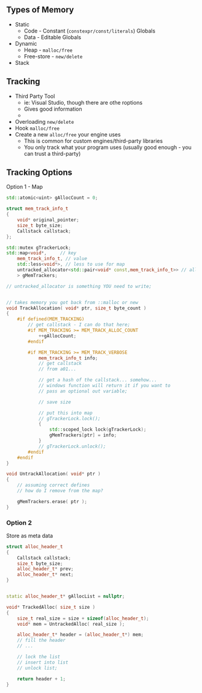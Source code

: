 ## Types of Memory

- Static
  - Code - Constant (`constexpr/const/literals`) Globals
  - Data - Editable Globals
- Dynamic
  - Heap - `malloc/free`
  - Free-store - `new/delete`
- Stack

## Tracking

- Third Party Tool 
  - ie: Visual Studio, though there are othe roptions
  - Gives good information
  -
- Overloading `new/delete`
- Hook `malloc/free`
- Create a new `alloc/free` your engine uses
  - This is common for custom engines/third-party libraries
  - You only track what your program uses (usually good enough - you can trust a third-party)


## Tracking Options

Option 1 - Map

```cpp
std::atomic<uint> gAllocCount = 0; 

struct mem_track_info_t 
{
	void* original_pointer; 
	size_t byte_size; 
	Callstack callstack; 
}; 

std::mutex gTrackerLock; 
std::map<void*,		// key
	mem_track_info_t, // value
	std::less<void*>, // less to use for map
	untracked_allocator<std::pair<void* const,mem_track_info_t>> // allocator  
	> gMemTrackers; 

// untracked_allocator is something YOU need to write; 


// takes memory you got back from ::malloc or new
void TrackAllocation( void* ptr, size_t byte_count )
{
	#if defined(MEM_TRACKING)
		// get callstack - I can do that here; 
		#if MEM_TRACKING >= MEM_TRACK_ALLOC_COUNT
			++gAllocCount; 
		#endif

		#if MEM_TRACKING >= MEM_TRACK_VERBOSE
			mem_track_info_t info; 
			// get callstack
			// from a01...

			// get a hash of the callstack... somehow...
			// windows function will return it if you want to 
			// pass an optional out variable; 

			// save size

			// put this into map
			// gTrackerLock.lock(); 
			{
				std::scoped_lock lock(gTrackerLock); 
				gMemTrackers[ptr] = info; 
			}
			// gTrackerLock.unlock(); 
		#endif
	#endif
} 

void UntrackAllocation( void* ptr )
{
 	// assuming correct defines
 	// how do I remove from the map?

	gMemTrackers.erase( ptr ); 
}
```

### Option 2

Store as meta data

```cpp
struct alloc_header_t 
{
	Callstack callstack; 
	size_t byte_size; 
	alloc_header_t* prev; 
	alloc_header_t* next; 
}


static alloc_header_t* gAllocList = nullptr; 

void* TrackedAlloc( size_t size )
{
	size_t real_size = size + sizeof(alloc_header_t); 
	void* mem = UntrackedAlloc( real_size ); 

	alloc_header_t* header = (alloc_header_t*) mem; 
	// fill the header
	// ...

	// lock the list
	// insert into list
	// unlock list; 

	return header + 1; 
}
```